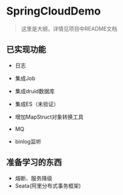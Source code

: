 # SpringCloudDemo
> 这里是大纲，详情见项目中README文档
## 已实现功能
- 日志

- 集成Job

- 集成druid数据库

- 集成ES（未验证）

- 增加MapStruct对象转换工具

- MQ

- binlog监听

## 准备学习的东西
- 熔断、服务降级
- Seata(阿里分布式事务框架)